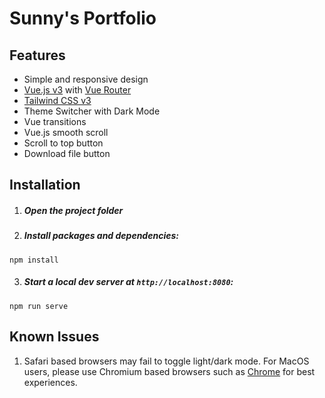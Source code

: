 # Sunny's Portfolio

## Features

- Simple and responsive design
- [Vue.js v3](https://vuejs.org) with [Vue Router](https://router.vuejs.org)
- [Tailwind CSS v3](https://tailwindcss.com)
- Theme Switcher with Dark Mode
- Vue transitions
- Vue.js smooth scroll
- Scroll to top button
- Download file button

## Installation

1. ##### Open the project folder

2. ##### Install packages and dependencies:

```
npm install
```

3. ##### Start a local dev server at `http://localhost:8080`:

```
npm run serve
```


## Known Issues
1. Safari based browsers may fail to toggle light/dark mode. For MacOS users, please use Chromium based browsers such as [Chrome](https://www.google.com/chrome) for best experiences.
